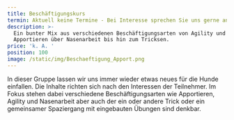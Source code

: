 ```yaml
---
title: Beschäftigungskurs
termin: Aktuell keine Termine - Bei Interesse sprechen Sie uns gerne an!
description: >-
  Ein bunter Mix aus verschiedenen Beschäftigungsarten von Agility und
  Apportieren über Nasenarbeit bis hin zum Tricksen. 
price: 'k. A. '
position: 100
image: /static/img/Beschaeftigung_Apport.png
---
```

In dieser Gruppe lassen wir uns immer wieder etwas neues für die Hunde einfallen. Die Inhalte richten sich nach den Interessen der Teilnehmer. Im Fokus stehen dabei verschiedene Beschäftigungsarten wie Apportieren, Agility und Nasenarbeit aber auch der ein oder andere Trick oder ein gemeinsamer Spaziergang mit eingebauten Übungen sind denkbar.
